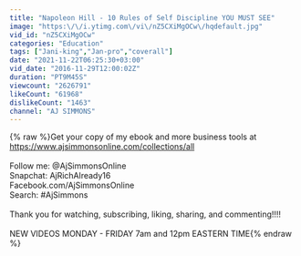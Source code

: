 ```yaml
---
title: "Napoleon Hill - 10 Rules of Self Discipline YOU MUST SEE"
image: "https:\/\/i.ytimg.com\/vi\/nZ5CXiMgOCw\/hqdefault.jpg"
vid_id: "nZ5CXiMgOCw"
categories: "Education"
tags: ["Jani-king","Jan-pro","coverall"]
date: "2021-11-22T06:25:30+03:00"
vid_date: "2016-11-29T12:00:02Z"
duration: "PT9M45S"
viewcount: "2626791"
likeCount: "61968"
dislikeCount: "1463"
channel: "AJ SIMMONS"
---
```

{% raw %}Get your copy of my ebook and more business tools at <a rel="nofollow" target="blank" href="https://www.ajsimmonsonline.com/collections/all">https://www.ajsimmonsonline.com/collections/all</a><br /><br />Follow me: @AjSimmonsOnline<br />Snapchat: AjRichAlready16<br />Facebook.com/AjSimmonsOnline<br />Search: #AjSimmons<br /><br />Thank you for watching, subscribing, liking, sharing, and commenting!!!!<br /><br />NEW VIDEOS MONDAY - FRIDAY 7am and 12pm EASTERN TIME{% endraw %}
